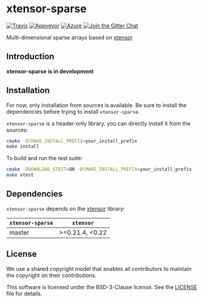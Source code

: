 # xtensor-sparse

[![Travis](https://travis-ci.com/xtensor-stack/xtensor-sparse.svg?branch=master)](https://travis-ci.com/xtensor-stack/xtensor-sparse)
[![Appveyor](https://ci.appveyor.com/api/projects/status/aubhh8lvrihw2odx/branch/master?svg=true)](https://ci.appveyor.com/project/xtensor-stack/xtensor-sparse/branch/master)
[![Azure](https://dev.azure.com/xtensor-stack/xtensor-stack/_apis/build/status/xtensor-stack.xtensor-sparse?branchName=master)](https://dev.azure.com/xtensor-stack/xtensor-stack/_build/latest?definitionId=4&branchName=master)
[![Join the Gitter Chat](https://badges.gitter.im/Join%20Chat.svg)](https://gitter.im/QuantStack/Lobby?utm_source=badge&utm_medium=badge&utm_campaign=pr-badge&utm_content=badge)

Multi-dimensional sparse arrays based on [xtensor](https://github.com/xtensor-stack/xtensor)

## Introduction

**xtensor-sparse is in development**

## Installation

For now, only installation from sources is available. Be sure to 
install the dependencies before trying to install `xtensor-sparse`.

`xtensor-sparse` is a header-only library. you can directly install it
from the sources:

```bash
cmake -DCMAKE_INSTALL_PREFIX=your_install_prefix
make install
```

To build and run the test suite:

```bash
cmake -DDOWNLOAD_GTEST=ON -DCMAKE_INSTALL_PREFIX=your_install_prefix
make xtest
```

## Dependencies

`xtensor-sparse` depends on the [xtensor](https://github.com/xtensor-stack/xtensor) library:

| `xtensor-sparse` |    `xtensor`    |
|------------------|-----------------|
|    master        | >=0.21.4, <0.22 |


## License

We use a shared copyright model that enables all contributors to maintain the
copyright on their contributions.

This software is licensed under the BSD-3-Clause license. See the
[LICENSE](LICENSE) file for details.

